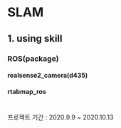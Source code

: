 SLAM
==============
## 1. using skill
### ROS(package)
#### realsense2_camera(d435)
#### rtabmap_ros


#
#
프로젝트 기간 : 2020.9.9 ~ 2020.10.13
